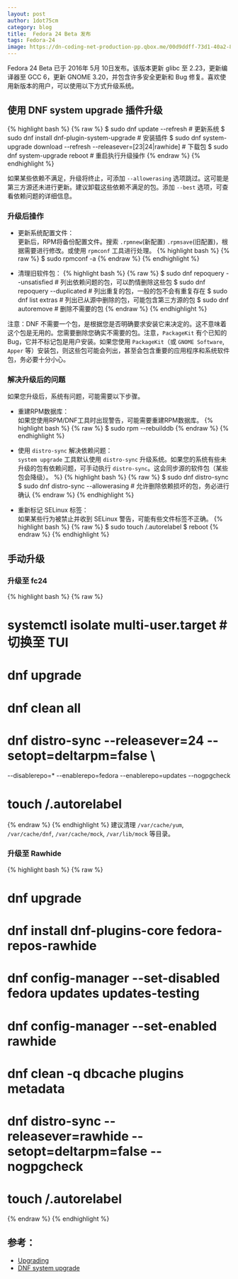 ```yaml
---
layout: post
author: 1dot75cm
category: blog
title:  Fedora 24 Beta 发布
tags: Fedora-24
image: https://dn-coding-net-production-pp.qbox.me/00d9ddff-73d1-40a2-8e50-617417100648.jpg
---
```

Fedora 24 Beta 已于 2016年 5月 10日发布。该版本更新 glibc 至 2.23，更新编译器至 GCC 6，更新 GNOME 3.20，并包含许多安全更新和 Bug 修复。喜欢使用新版本的用户，可以使用以下方式升级系统。

## 使用 DNF system upgrade 插件升级
{% highlight bash %}
{% raw  %}
$ sudo dnf update --refresh  # 更新系统
$ sudo dnf install dnf-plugin-system-upgrade  # 安装插件
$ sudo dnf system-upgrade download --refresh --releasever=[23|24|rawhide]  # 下载包
$ sudo dnf system-upgrade reboot  # 重启执行升级操作
{% endraw  %}
{% endhighlight %}

如果某些依赖不满足，升级将终止，可添加 `--allowerasing` 选项跳过。这可能是第三方源还未进行更新。建议卸载这些依赖不满足的包。添加 `--best` 选项，可查看依赖问题的详细信息。

### 升级后操作
- 更新系统配置文件：  
更新后，RPM将备份配置文件。搜索 `.rpmnew`(新配置) `.rpmsave`(旧配置)，根据需要进行修改。或使用 `rpmconf` 工具进行处理。
{% highlight bash %}
{% raw  %}
$ sudo rpmconf -a
{% endraw  %}
{% endhighlight %}

- 清理旧软件包：
{% highlight bash %}
{% raw  %}
$ sudo dnf repoquery --unsatisfied  # 列出依赖问题的包，可以酌情删除这些包
$ sudo dnf repoquery --duplicated   # 列出重复的包，一般的包不会有重复存在
$ sudo dnf list extras  # 列出已从源中删除的包，可能包含第三方源的包
$ sudo dnf autoremove   # 删除不需要的包
{% endraw  %}
{% endhighlight %}

注意：DNF 不需要一个包，是根据您是否明确要求安装它来决定的。这不意味着这个包是无用的。您需要删除您确实不需要的包。注意，`PackageKit` 有个已知的 Bug，它并不标记包是用户安装。如果您使用 `PackageKit`（或 `GNOME Software`, `Apper` 等）安装包，则这些包可能会列出，甚至会包含重要的应用程序和系统软件包，务必要十分小心。

### 解决升级后的问题
如果您升级后，系统有问题，可能需要以下步骤。

- 重建RPM数据库：  
如果您使用RPM/DNF工具时出现警告，可能需要重建RPM数据库。
{% highlight bash %}
{% raw  %}
$ sudo rpm --rebuilddb
{% endraw  %}
{% endhighlight %}

- 使用 `distro-sync` 解决依赖问题：   
`system upgrade` 工具默认使用 `distro-sync` 升级系统。如果您的系统有些未升级的包有依赖问题，可手动执行 `distro-sync`。这会同步源的软件包（某些包会降级）。
 %}
{% highlight bash %}
{% raw %}
$ sudo dnf distro-sync
$ sudo dnf distro-sync --allowerasing  # 允许删除依赖损坏的包，务必进行确认
{% endraw  %}
{% endhighlight %}

- 重新标记 SELinux 标签：   
如果某些行为被禁止并收到 SELinux 警告，可能有些文件标签不正确。
{% highlight bash %}
{% raw  %}
$ sudo touch /.autorelabel
$ reboot
{% endraw  %}
{% endhighlight %}

## 手动升级

### 升级至 fc24

{% highlight bash %}
{% raw  %}
# systemctl isolate multi-user.target  # 切换至 TUI
# dnf upgrade
# dnf clean all
# dnf distro-sync --releasever=24 --setopt=deltarpm=false \
  --disablerepo=\* --enablerepo=fedora --enablerepo=updates --nogpgcheck
# touch /.autorelabel
{% endraw  %}
{% endhighlight %}
建议清理 `/var/cache/yum`, `/var/cache/dnf`, `/var/cache/mock`, `/var/lib/mock` 等目录。

### 升级至 Rawhide
{% highlight bash %}
{% raw  %}
# dnf upgrade
# dnf install dnf-plugins-core fedora-repos-rawhide
# dnf config-manager --set-disabled fedora updates updates-testing
# dnf config-manager --set-enabled rawhide
# dnf clean -q dbcache plugins metadata
# dnf distro-sync --releasever=rawhide --setopt=deltarpm=false --nogpgcheck
# touch /.autorelabel
{% endraw  %}
{% endhighlight %}

## 参考：
- [Upgrading](https://fedoraproject.org/wiki/Upgrading)
- [DNF system upgrade](https://fedoraproject.org/wiki/DNF_system_upgrade)
